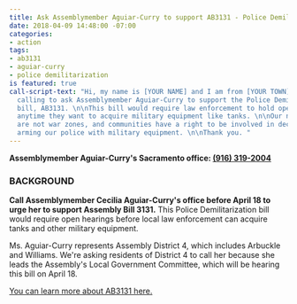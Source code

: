```yaml
---
title: Ask Assemblymember Aguiar-Curry to support AB3131 - Police Demilitarization
date: 2018-04-09 14:48:00 -07:00
categories:
- action
tags:
- ab3131
- aguiar-curry
- police demilitarization
is featured: true
call-script-text: "Hi, my name is [YOUR NAME] and I am from [YOUR TOWN]. \n\nI am
  calling to ask Assemblymember Aguiar-Curry to support the Police Demilitarization
  bill, AB3131. \n\nThis bill would require law enforcement to hold open hearings
  anytime they want to acquire military equipment like tanks. \n\nOur neighborhoods
  are not war zones, and communities have a right to be involved in decisions about
  arming our police with military equipment. \n\nThank you. "
---
```


**Assemblymember Aguiar-Curry's Sacramento office: [(916) 319-2004](tel:916-319-2004)**

### BACKGROUND
**Call Assemblymember Cecilia Aguiar-Curry's office before April 18 to urge her to support Assembly Bill 3131.** This Police Demilitarization bill would require open hearings before local law enforcement can acquire tanks and other military equipment. 

Ms. Aguiar-Curry represents Assembly District 4, which  includes Arbuckle and Williams. We're asking residents of District 4 to call her because she leads the Assembly's Local Government Committee, which will be hearing this bill on April 18. 

[You can learn more about AB3131 here. ](https://www.aclunc.org/our-work/legislation/police-militarization-ab-3131)


